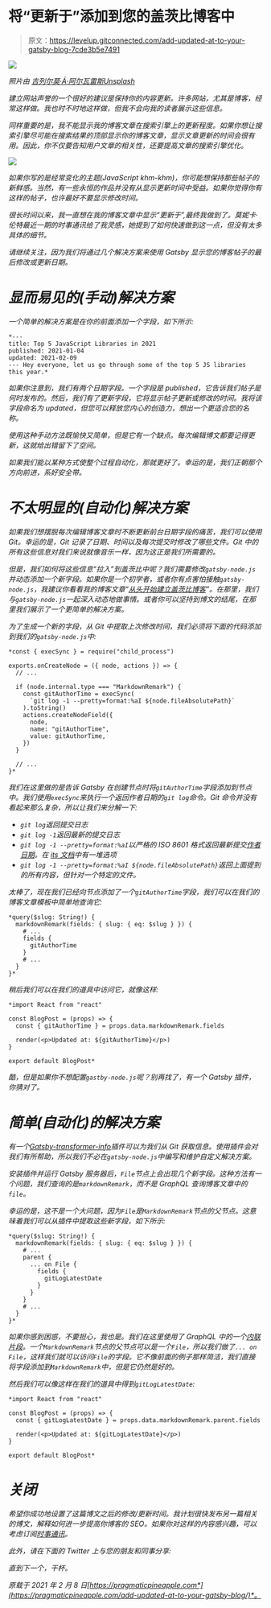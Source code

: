 # 将“更新于”添加到您的盖茨比博客中

> 原文：<https://levelup.gitconnected.com/add-updated-at-to-your-gatsby-blog-7cde3b5e7491>

![](img/d7246a08127993af7a73481bbe4994e2.png)

*照片由* [*吉列尔莫·Á·阿尔瓦雷斯*](https://unsplash.com/@guillermoalvarez?utm_source=unsplash&utm_medium=referral&utm_content=creditCopyText)*[*Unsplash*](https://unsplash.com/s/photos/updated-at?utm_source=unsplash&utm_medium=referral&utm_content=creditCopyText)*

*建立网站声誉的一个很好的建议是保持你的内容更新。许多网站，尤其是博客，经常这样做。我也时不时地这样做，但我不会向我的读者展示这些信息。*

*同样重要的是，我不能显示我的博客文章在搜索引擎上的更新程度。如果你想让搜索引擎尽可能在搜索结果的顶部显示你的博客文章，显示文章更新的时间会很有用。因此，你不仅要告知用户文章的相关性，还要提高文章的搜索引擎优化。*

*![](img/82499f481b3a4bda913509737b758321.png)*

*如果你写的是经常变化的主题(JavaScript *khm-khm*)，你可能想保持那些帖子的新鲜感。当然，有一些永恒的作品并没有从显示更新时间中受益。如果你觉得你有这样的帖子，也许最好不要显示修改时间。*

*很长时间以来，我一直想在我的博客文章中显示“更新于”,最终我做到了。莫妮卡·伦特最近一期的时事通讯给了我灵感，她提到了如何快速做到这一点，但没有太多具体的细节。*

*请继续关注，因为我们将通过几个解决方案来使用 Gatsby 显示您的博客帖子的最后修改或更新日期。*

# *显而易见的(手动)解决方案*

*一个简单的解决方案是在你的前面添加一个字段，如下所示:*

```
*---
title: Top 5 JavaScript Libraries in 2021 
published: 2021-01-04 
updated: 2021-02-09 
--- Hey everyone, let us go through some of the top 5 JS libraries this year.*
```

*如果你注意到，我们有两个日期字段。一个字段是 published，它告诉我们帖子是何时发布的。然后，我们有了更新字段，它将显示帖子更新或修改的时间。我将该字段命名为 updated，但您可以释放您内心的创造力，想出一个更适合您的名称。*

*使用这种手动方法既愉快又简单，但是它有一个缺点。每次编辑博文都要记得更新，这就给出错留下了空间。*

*如果我们能以某种方式使整个过程自动化，那就更好了。幸运的是，我们正朝那个方向前进，系好安全带。*

# *不太明显的(自动化)解决方案*

*如果我们想摆脱每次编辑博客文章时不断更新前台日期字段的痛苦，我们可以使用 Git。幸运的是，Git 记录了日期、时间以及每次提交时修改了哪些文件。Git 中的所有这些信息对我们来说就像音乐一样，因为这正是我们所需要的。*

*但是，我们如何将这些信息“拉入”到盖茨比中呢？我们需要修改`gatsby-node.js`并动态添加一个新字段。如果你是一个初学者，或者你有点害怕接触`gatsby-node.js`，我建议你看看我的博客文章“[从头开始建立盖茨比博客](https://pragmaticpineapple.com/setting-up-gatsby-blog-from-scratch)”。在那里，我们与`gatsby-node.js`一起深入动态地做事情。或者你可以坚持到博文的结尾，在那里我们展示了一个更简单的解决方案。*

*为了生成一个新的字段，从 Git 中提取上次修改时间，我们必须将下面的代码添加到我们的`gatsby-node.js`中:*

```
*const { execSync } = require("child_process")

exports.onCreateNode = ({ node, actions }) => {
  // ...

  if (node.internal.type === "MarkdownRemark") {
    const gitAuthorTime = execSync(
      `git log -1 --pretty=format:%aI ${node.fileAbsolutePath}`
    ).toString()
    actions.createNodeField({
      node,
      name: "gitAuthorTime",
      value: gitAuthorTime,
    })
  }

  // ...
}*
```

*我们在这里做的是告诉 Gatsby 在创建节点时将`gitAuthorTime`字段添加到节点中。我们使用`execSync`来执行一个返回作者日期的`git log`命令。Git 命令并没有看起来那么复杂，所以让我们来分解一下:*

*   *`git log`返回提交日志*
*   *`git log -1`返回最新的提交日志*
*   *`git log -1 --pretty=format:%aI`以严格的 ISO 8601 格式返回最新提交[作者日期](https://git-scm.com/docs/pretty-formats#Documentation/pretty-formats.txt-emaIem)。在 [its 文档](https://git-scm.com/docs/pretty-formats)中有一堆选项*
*   *`git log -1 --pretty=format:%aI ${node.fileAbsolutePath}`返回上面提到的所有内容，但针对一个特定的文件。*

*太棒了，现在我们已经向节点添加了一个`gitAuthorTime`字段，我们可以在我们的博客文章模板中简单地查询它:*

```
*query($slug: String!) {
  markdownRemark(fields: { slug: { eq: $slug } }) {
    # ...
    fields {
      gitAuthorTime
    }
    # ...
  }
}*
```

*稍后我们可以在我们的道具中访问它，就像这样:*

```
*import React from "react"

const BlogPost = (props) => {
  const { gitAuthorTime } = props.data.markdownRemark.fields

  render(<p>Updated at: ${gitAuthorTime}</p>)
}

export default BlogPost*
```

*酷，但是如果你不想配置`gastby-node.js`呢？别再找了，有一个 Gatsby 插件，你猜对了。*

# *简单(自动化)的解决方案*

*有一个[Gatsby-transformer-info](https://www.gatsbyjs.com/plugins/gatsby-transformer-gitinfo)插件可以为我们从 Git 获取信息。使用插件会对我们有所帮助，所以我们不必在`gatsby-node.js`中编写和维护自定义解决方案。*

*安装插件并运行 Gatsby 服务器后，`File`节点上会出现几个新字段。这种方法有一个问题，我们查询的是`markdownRemark`，而不是 GraphQL 查询博客文章中的`file`。*

*幸运的是，这不是一个大问题，因为`File`是`MarkdownRemark`节点的父节点。这意味着我们可以从插件中提取这些新字段，如下所示:*

```
*query($slug: String!) {
  markdownRemark(fields: { slug: { eq: $slug } }) {
    # ...
    parent {
      ... on File {
        fields {
          gitLogLatestDate
        }
      }
    }
    # ...
  }
}*
```

*如果你感到困惑，不要担心，我也是。我们在这里使用了 GraphQL 中的一个[内联片段](https://graphql.org/learn/queries/#inline-fragments)。一个`MarkdownRemark`节点的父节点可以是一个`File`，所以我们做了`... on File`，这样我们就可以访问`File`的字段。它不像前面的例子那样简洁，我们直接将字段添加到`MarkdownRemark`中，但是它仍然是好的。*

*然后我们可以像这样在我们的道具中得到`gitLogLatestDate`:*

```
*import React from "react"

const BlogPost = (props) => {
  const { gitLogLatestDate } = props.data.markdownRemark.parent.fields

  render(<p>Updated at: ${gitLogLatestDate}</p>)
}

export default BlogPost*
```

# *关闭*

*希望你成功地设置了这篇博文之后的修改/更新时间。我计划很快发布另一篇相关的博文，解释如何进一步提高你博客的 SEO。如果你对这样的内容感兴趣，可以考虑订阅[时事通讯](https://pragmaticpineapple.com/newsletter)。*

*此外，请在下面的 Twitter 上与您的朋友和同事分享:*

*直到下一个，干杯。*

**原载于 2021 年 2 月 8 日*[*https://pragmaticpineapple.com*](https://pragmaticpineapple.com/add-updated-at-to-your-gatsby-blog/)*。**